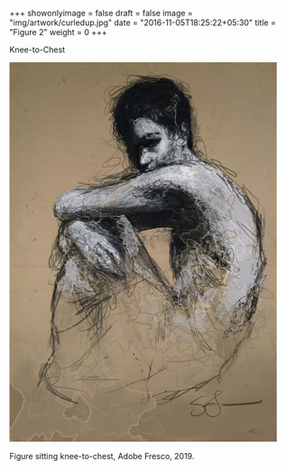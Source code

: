 +++
showonlyimage = false
draft = false
image = "img/artwork/curledup.jpg"
date = "2016-11-05T18:25:22+05:30"
title = "Figure 2"
weight = 0
+++

Knee-to-Chest

<!--more-->

![figure1][1]

Figure sitting knee-to-chest, Adobe Fresco, 2019.


[1]: /img/artwork/curledup.jpg
